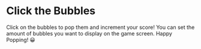 # Click the Bubbles
Click on the bubbles to pop them and increment your score! You can set the amount of bubbles you want to display on the game screen. Happy Popping! 😀
